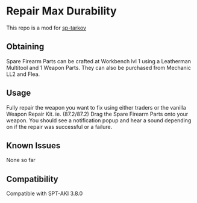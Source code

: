 # Repair Max Durability

This repo is a mod for [sp-tarkov](https://sp-tarkov.com/)

## Obtaining
Spare Firearm Parts can be crafted at Workbench lvl 1 using a Leatherman Multitool and 1 Weapon Parts.
They can also be purchased from Mechanic LL2 and Flea.

## Usage
Fully repair the weapon you want to fix using either traders or the vanilla Weapon Repair Kit. ie. (87.2/87.2)
Drag the Spare Firearm Parts onto your weapon. You should see a notification popup and hear a sound depending on if the repair was successful or a failure.

## Known Issues
None so far

## Compatibility 
Compatible with SPT-AKI 3.8.0
